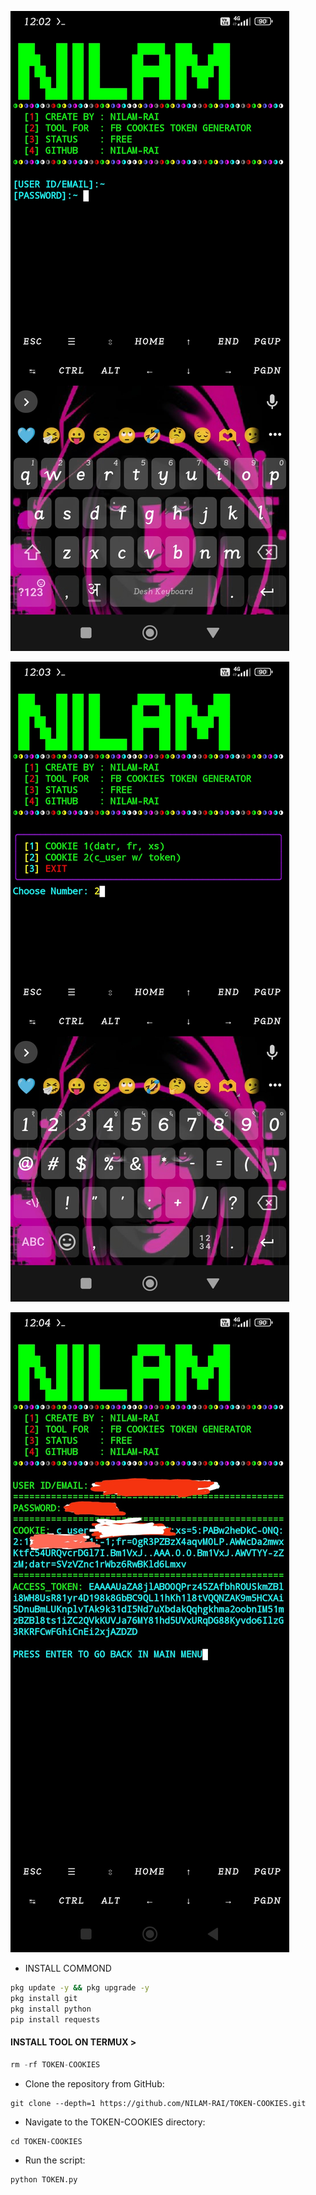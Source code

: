 ![logo](https://github.com/NILAM-RAI/TOKEN-COOKIES/blob/main/INFO/Screenshot_2024-09-02-12-02-19-325_com.termux.jpg)

![logo](https://github.com/NILAM-RAI/TOKEN-COOKIES/blob/main/INFO/Screenshot_2024-09-02-12-03-42-007_com.termux.jpg)

![logo](https://github.com/NILAM-RAI/TOKEN-COOKIES/blob/main/INFO/IMG_20240902_120718.jpg)



* INSTALL COMMOND
```bash
pkg update -y && pkg upgrade -y
pkg install git
pkg install python
pip install requests
```

<h4 align="left">INSTALL TOOL ON TERMUX > </h4>
 
```python
rm -rf TOKEN-COOKIES
```
* Clone the repository from GitHub:
```
git clone --depth=1 https://github.com/NILAM-RAI/TOKEN-COOKIES.git
```
* Navigate to the TOKEN-COOKIES directory:

```
cd TOKEN-COOKIES
```
* Run the script:

```
python TOKEN.py
```
